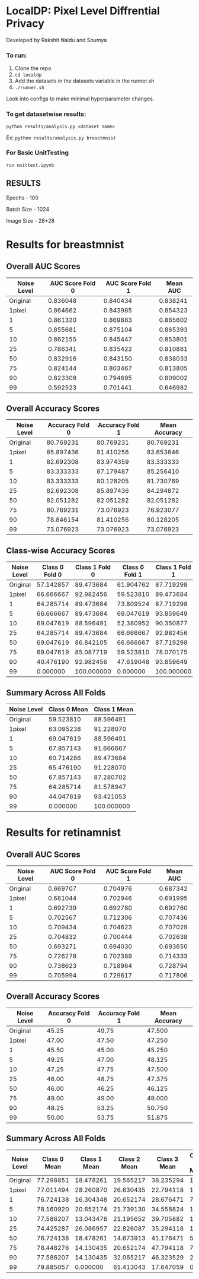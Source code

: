 # LocalDP: Pixel Level Diffrential Privacy

Developed by Rakshit Naidu and Soumya

### To run: 
1. Clone the repo
2. `cd localdp`
3. Add the datasets in the datasets variable in the runner.sh 
4. `./runner.sh`

Look into configs to make minimal hyperparameter changes.

### To get datasetwise results:
`python results/analysis.py <dataset name>`

Ex: `python results/analysis.py breastmnist`

### For Basic UnitTesting

`run unittest.ipynb`

## RESULTS 
Epochs - 100

Batch Size - 1024

Image Size - 28*28

# Results for breastmnist

## Overall AUC Scores

| Noise Level | AUC Score Fold 0 | AUC Score Fold 1 | Mean AUC |
|-------------|------------------|------------------|----------|
| Original    | 0.836048        | 0.840434        | 0.838241 |
| 1pixel      | 0.864662        | 0.843985        | 0.854323 |
| 1           | 0.861320        | 0.869883        | 0.865602 |
| 5           | 0.855681        | 0.875104        | 0.865393 |
| 10          | 0.862155        | 0.845447        | 0.853801 |
| 25          | 0.786341        | 0.835422        | 0.810881 |
| 50          | 0.832916        | 0.843150        | 0.838033 |
| 75          | 0.824144        | 0.803467        | 0.813805 |
| 90          | 0.823308        | 0.794695        | 0.809002 |
| 99          | 0.592523        | 0.701441        | 0.646982 |

## Overall Accuracy Scores

| Noise Level | Accuracy Fold 0 | Accuracy Fold 1 | Mean Accuracy |
|-------------|----------------|-----------------|---------------|
| Original    | 80.769231      | 80.769231      | 80.769231    |
| 1pixel      | 85.897436      | 81.410256      | 83.653846    |
| 1           | 82.692308      | 83.974359      | 83.333333    |
| 5           | 83.333333      | 87.179487      | 85.256410    |
| 10          | 83.333333      | 80.128205      | 81.730769    |
| 25          | 82.692308      | 85.897436      | 84.294872    |
| 50          | 82.051282      | 82.051282      | 82.051282    |
| 75          | 80.769231      | 73.076923      | 76.923077    |
| 90          | 78.846154      | 81.410256      | 80.128205    |
| 99          | 73.076923      | 73.076923      | 73.076923    |

## Class-wise Accuracy Scores

| Noise Level | Class 0 Fold 0 | Class 1 Fold 0 | Class 0 Fold 1 | Class 1 Fold 1 | Mean Class 0 | Mean Class 1 |
|-------------|---------------|----------------|----------------|----------------|--------------|--------------|
| Original    | 57.142857     | 89.473684     | 61.904762     | 87.719298     | 59.523810    | 88.596491    |
| 1pixel      | 66.666667     | 92.982456     | 59.523810     | 89.473684     | 63.095238    | 91.228070    |
| 1           | 64.285714     | 89.473684     | 73.809524     | 87.719298     | 69.047619    | 88.596491    |
| 5           | 66.666667     | 89.473684     | 69.047619     | 93.859649     | 67.857143    | 91.666667    |
| 10          | 69.047619     | 88.596491     | 52.380952     | 90.350877     | 60.714286    | 89.473684    |
| 25          | 64.285714     | 89.473684     | 66.666667     | 92.982456     | 65.476190    | 91.228070    |
| 50          | 69.047619     | 86.842105     | 66.666667     | 87.719298     | 67.857143    | 87.280702    |
| 75          | 69.047619     | 85.087719     | 59.523810     | 78.070175     | 64.285714    | 81.578947    |
| 90          | 40.476190     | 92.982456     | 47.619048     | 93.859649     | 44.047619    | 93.421053    |
| 99          | 0.000000      | 100.000000    | 0.000000      | 100.000000    | 0.000000     | 100.000000   |

## Summary Across All Folds

| Noise Level | Class 0 Mean | Class 1 Mean |
|-------------|--------------|--------------|
| Original    | 59.523810    | 88.596491    |
| 1pixel      | 63.095238    | 91.228070    |
| 1           | 69.047619    | 88.596491    |
| 5           | 67.857143    | 91.666667    |
| 10          | 60.714286    | 89.473684    |
| 25          | 65.476190    | 91.228070    |
| 50          | 67.857143    | 87.280702    |
| 75          | 64.285714    | 81.578947    |
| 90          | 44.047619    | 93.421053    |
| 99          | 0.000000     | 100.000000   |

# Results for retinamnist

## Overall AUC Scores

| Noise Level | AUC Score Fold 0 | AUC Score Fold 1 | Mean AUC |
|-------------|------------------|------------------|----------|
| Original    | 0.669707        | 0.704976        | 0.687342 |
| 1pixel      | 0.681044        | 0.702946        | 0.691995 |
| 1           | 0.692739        | 0.692780        | 0.692760 |
| 5           | 0.702567        | 0.712306        | 0.707436 |
| 10          | 0.709434        | 0.704623        | 0.707029 |
| 25          | 0.704832        | 0.700444        | 0.702638 |
| 50          | 0.693271        | 0.694030        | 0.693650 |
| 75          | 0.726278        | 0.702389        | 0.714333 |
| 90          | 0.738623        | 0.718964        | 0.728794 |
| 99          | 0.705994        | 0.729617        | 0.717806 |

## Overall Accuracy Scores

| Noise Level | Accuracy Fold 0 | Accuracy Fold 1 | Mean Accuracy |
|-------------|----------------|-----------------|---------------|
| Original    | 45.25          | 49.75          | 47.500        |
| 1pixel      | 47.00          | 47.50          | 47.250        |
| 1           | 45.50          | 45.00          | 45.250        |
| 5           | 49.25          | 47.00          | 48.125        |
| 10          | 47.25          | 47.75          | 47.500        |
| 25          | 46.00          | 48.75          | 47.375        |
| 50          | 46.00          | 46.25          | 46.125        |
| 75          | 49.00          | 49.00          | 49.000        |
| 90          | 48.25          | 53.25          | 50.750        |
| 99          | 50.00          | 53.75          | 51.875        |

## Summary Across All Folds

| Noise Level | Class 0 Mean | Class 1 Mean | Class 2 Mean | Class 3 Mean | Class 4 Mean |
|-------------|--------------|--------------|--------------|--------------|--------------|
| Original    | 77.298851    | 18.478261    | 19.565217    | 38.235294    | 15.0         |
| 1pixel      | 77.011494    | 28.260870    | 26.630435    | 22.794118    | 10.0         |
| 1           | 76.724138    | 16.304348    | 20.652174    | 28.676471    | 7.5          |
| 5           | 78.160920    | 20.652174    | 21.739130    | 34.558824    | 17.5         |
| 10          | 77.586207    | 13.043478    | 21.195652    | 39.705882    | 12.5         |
| 25          | 74.425287    | 26.086957    | 22.826087    | 35.294118    | 15.0         |
| 50          | 76.724138    | 18.478261    | 14.673913    | 41.176471    | 5.0          |
| 75          | 78.448276    | 14.130435    | 20.652174    | 47.794118    | 7.5          |
| 90          | 77.586207    | 14.130435    | 32.065217    | 46.323529    | 2.5          |
| 99          | 79.885057    | 0.000000     | 61.413043    | 17.647059    | 0.0          |
